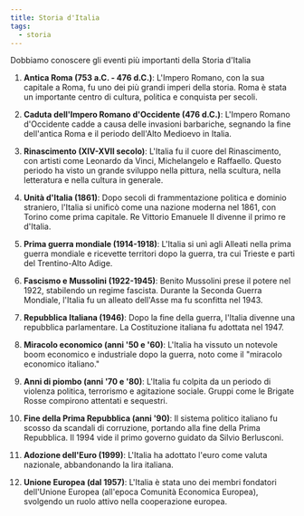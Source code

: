 ```yaml
---
title: Storia d'Italia
tags: 
  - storia
---
```

Dobbiamo conoscere gli eventi più importanti della Storia d'Italia


1. **Antica Roma (753 a.C. - 476 d.C.)**: L'Impero Romano, con la sua capitale a Roma, fu uno dei più grandi imperi della storia. Roma è stata un importante centro di cultura, politica e conquista per secoli.

2. **Caduta dell'Impero Romano d'Occidente (476 d.C.)**: L'Impero Romano d'Occidente cadde a causa delle invasioni barbariche, segnando la fine dell'antica Roma e il periodo dell'Alto Medioevo in Italia.

3. **Rinascimento (XIV-XVII secolo)**: L'Italia fu il cuore del Rinascimento, con artisti come Leonardo da Vinci, Michelangelo e Raffaello. Questo periodo ha visto un grande sviluppo nella pittura, nella scultura, nella letteratura e nella cultura in generale.

4. **Unità d'Italia (1861)**: Dopo secoli di frammentazione politica e dominio straniero, l'Italia si unificò come una nazione moderna nel 1861, con Torino come prima capitale. Re Vittorio Emanuele II divenne il primo re d'Italia.

5. **Prima guerra mondiale (1914-1918)**: L'Italia si unì agli Alleati nella prima guerra mondiale e ricevette territori dopo la guerra, tra cui Trieste e parti del Trentino-Alto Adige.

6. **Fascismo e Mussolini (1922-1945)**: Benito Mussolini prese il potere nel 1922, stabilendo un regime fascista. Durante la Seconda Guerra Mondiale, l'Italia fu un alleato dell'Asse ma fu sconfitta nel 1943.

7. **Repubblica Italiana (1946)**: Dopo la fine della guerra, l'Italia divenne una repubblica parlamentare. La Costituzione italiana fu adottata nel 1947.

8. **Miracolo economico (anni '50 e '60)**: L'Italia ha vissuto un notevole boom economico e industriale dopo la guerra, noto come il "miracolo economico italiano."

9. **Anni di piombo (anni '70 e '80)**: L'Italia fu colpita da un periodo di violenza politica, terrorismo e agitazione sociale. Gruppi come le Brigate Rosse compirono attentati e sequestri.

10. **Fine della Prima Repubblica (anni '90)**: Il sistema politico italiano fu scosso da scandali di corruzione, portando alla fine della Prima Repubblica. Il 1994 vide il primo governo guidato da Silvio Berlusconi.

11. **Adozione dell'Euro (1999)**: L'Italia ha adottato l'euro come valuta nazionale, abbandonando la lira italiana.

12. **Unione Europea (dal 1957)**: L'Italia è stata uno dei membri fondatori dell'Unione Europea (all'epoca Comunità Economica Europea), svolgendo un ruolo attivo nella cooperazione europea.
